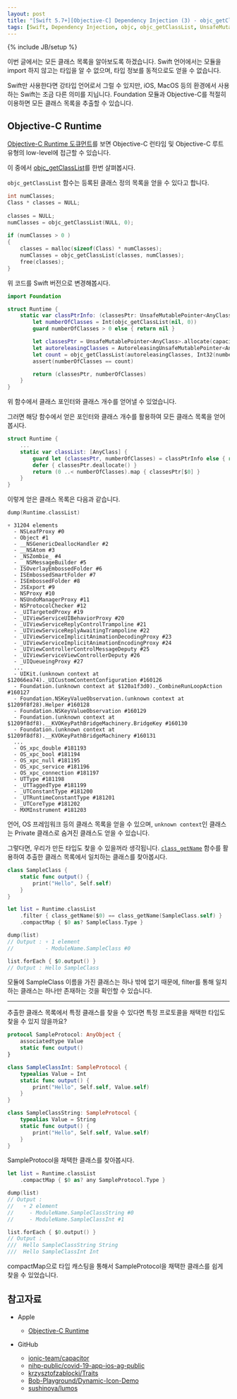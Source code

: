 ```yaml
---
layout: post
title: "[Swift 5.7+][Objective-C] Dependency Injection (3) - objc_getClassList를 사용하여 모든 클래스 목록 얻기"
tags: [Swift, Dependency Injection, objc, objc_getClassList, UnsafeMutablePointer, AutoreleasingUnsafeMutablePointer, class_getName]
---
```

{% include JB/setup %}

이번 글에서는 모든 클래스 목록을 알아보도록 하겠습니다. Swift 언어에서는 모듈을 import 하지 않고는 타입을 알 수 없으며, 타입 정보를 동적으로도 얻을 수 없습니다. 

Swift만 사용한다면 강타입 언어로서 그럴 수 있지만, iOS, MacOS 등의 환경에서 사용하는 Swift는 조금 다른 의미를 지닙니다. Foundation 모듈과 Objective-C를 적절히 이용하면 모든 클래스 목록을 추출할 수 있습니다.

## Objective-C Runtime

[Objective-C Runtime 도큐먼트](https://developer.apple.com/documentation/objectivec)를 보면 Objective-C 런타임 및 Objective-C 루트 유형의 low-level에 접근할 수 있습니다.

이 중에서 [objc_getClassList](https://developer.apple.com/documentation/objectivec/1418579-objc_getclasslist)를 한번 살펴봅시다.

`objc_getClassList` 함수는 등록된 클래스 정의 목록을 얻을 수 있다고 합니다.

```objectivec
int numClasses;
Class * classes = NULL;
 
classes = NULL;
numClasses = objc_getClassList(NULL, 0);
 
if (numClasses > 0 )
{
    classes = malloc(sizeof(Class) * numClasses);
    numClasses = objc_getClassList(classes, numClasses);
    free(classes);
}
```

위 코드를 Swift 버전으로 변경해봅시다. 

```swift
import Foundation

struct Runtime {
    static var classPtrInfo: (classesPtr: UnsafeMutablePointer<AnyClass>, numberOfClasses: Int)? {
        let numberOfClasses = Int(objc_getClassList(nil, 0))
        guard numberOfClasses > 0 else { return nil }

        let classesPtr = UnsafeMutablePointer<AnyClass>.allocate(capacity: numberOfClasses)
        let autoreleasingClasses = AutoreleasingUnsafeMutablePointer<AnyClass>(classesPtr)
        let count = objc_getClassList(autoreleasingClasses, Int32(numberOfClasses))
        assert(numberOfClasses == count)

        return (classesPtr, numberOfClasses)
    }
}
```

위 함수에서 클래스 포인터와 클래스 개수를 얻어낼 수 있었습니다.

그러면 해당 함수에서 얻은 포인터와 클래스 개수를 활용하여 모든 클래스 목록을 얻어봅시다.

```swift
struct Runtime {
    ...   
    static var classList: [AnyClass] {
        guard let (classesPtr, numberOfClasses) = classPtrInfo else { return [] }
        defer { classesPtr.deallocate() }
        return (0 ..< numberOfClasses).map { classesPtr[$0] }
    }
}
```

이렇게 얻은 클래스 목록은 다음과 같습니다.

```swift
dump(Runtime.classList)
```

```
▿ 31204 elements
  - NSLeafProxy #0
  - Object #1
  - __NSGenericDeallocHandler #2
  - __NSAtom #3
  - _NSZombie_ #4
  - __NSMessageBuilder #5
  - ISOverlayEmbossedFolder #6
  - ISEmbossedSmartFolder #7
  - ISEmbossedFolder #8
  - JSExport #9
  - NSProxy #10
  - NSUndoManagerProxy #11
  - NSProtocolChecker #12
  - _UITargetedProxy #19
  - _UIViewServiceUIBehaviorProxy #20
  - _UIViewServiceReplyControlTrampoline #21
  - _UIViewServiceReplyAwaitingTrampoline #22
  - _UIViewServiceImplicitAnimationDecodingProxy #23
  - _UIViewServiceImplicitAnimationEncodingProxy #24
  - _UIViewControllerControlMessageDeputy #25
  - _UIViewServiceViewControllerDeputy #26
  - _UIQueueingProxy #27
  ...
  - UIKit.(unknown context at $12066ea74)._UICustomContentConfiguration #160126
  - Foundation.(unknown context at $120a1f3d0)._CombineRunLoopAction #160127
  - Foundation.NSKeyValueObservation.(unknown context at $1209f8f28).Helper #160128
  - Foundation.NSKeyValueObservation #160129
  - Foundation.(unknown context at $1209f8df8).__KVOKeyPathBridgeMachinery.BridgeKey #160130
  - Foundation.(unknown context at $1209f8df8).__KVOKeyPathBridgeMachinery #160131
  ...
  - OS_xpc_double #181193
  - OS_xpc_bool #181194
  - OS_xpc_null #181195
  - OS_xpc_service #181196
  - OS_xpc_connection #181197
  - UTType #181198
  - _UTTaggedType #181199
  - _UTConstantType #181200
  - _UTRuntimeConstantType #181201
  - _UTCoreType #181202
  - MXMInstrument #181203
```

언어, OS 프레임워크 등의 클래스 목록을 얻을 수 있으며, `unknown context`인 클래스는 Private 클래스로 숨겨진 클래스도 얻을 수 있습니다.

그렇다면, 우리가 만든 타입도 찾을 수 있을꺼라 생각됩니다. [`class_getName`](https://developer.apple.com/documentation/objectivec/1418635-class_getname) 함수를 활용하여 추출한 클래스 목록에서 일치하는 클래스를 찾아봅시다.

```swift
class SampleClass {
    static func output() {
        print("Hello", Self.self)
    }
}

let list = Runtime.classList
    .filter { class_getName($0) == class_getName(SampleClass.self) }
    .compactMap { $0 as? SampleClass.Type }

dump(list)
// Output : ▿ 1 element
//          - ModuleName.SampleClass #0

list.forEach { $0.output() }
// Output : Hello SampleClass
```

모듈에 SampleClass 이름을 가진 클래스는 하나 밖에 없기 때문에, filter를 통해 일치하는 클래스는 하나만 존재하는 것을 확인할 수 있습니다.

---

추출한 클래스 목록에서 특정 클래스를 찾을 수 있다면 특정 프로토콜을 채택한 타입도 찾을 수 있지 않을까요?

```swift
protocol SampleProtocol: AnyObject {
    associatedtype Value
    static func output()
} 

class SampleClassInt: SampleProtocol {
    typealias Value = Int
    static func output() {
        print("Hello", Self.self, Value.self)
    }
}

class SampleClassString: SampleProtocol {
    typealias Value = String
    static func output() {
        print("Hello", Self.self, Value.self)
    }
}
```

SampleProtocol을 채택한 클래스를 찾아봅시다.

```swift
let list = Runtime.classList
    .compactMap { $0 as? any SampleProtocol.Type }

dump(list)
// Output : 
//   ▿ 2 element
//     - ModuleName.SampleClassString #0
//     - ModuleName.SampleClassInt #1

list.forEach { $0.output() }
// Output : 
///  Hello SampleClassString String
///  Hello SampleClassInt Int
```

compactMap으로 타입 캐스팅을 통해서 SampleProtocol을 채택한 클래스를 쉽게 찾을 수 있었습니다.

## 참고자료

* Apple 
  * [Objective-C Runtime](https://developer.apple.com/documentation/objectivec)

* GitHub
  * [ionic-team/capacitor](https://github.com/ionic-team/capacitor/blob/main/ios/Capacitor/Capacitor/CapacitorBridge.swift)
  * [nihp-public/covid-19-app-ios-ag-public](https://github.com/nihp-public/covid-19-app-ios-ag-public/blob/master/NHS-COVID-19/Core/Sources/Scenarios/Runner/ScenarioId.swift)
  * [krzysztofzablocki/Traits](https://github.com/krzysztofzablocki/Traits/blob/master/Traits/Classes/Traits/Trait.swift)
  * [Bob-Playground/Dynamic-Icon-Demo](https://github.com/Bob-Playground/Dynamic-Icon-Demo/blob/master/Dynamic-Icon-Demo/Awake.swift)
  * [sushinoya/lumos](https://github.com/sushinoya/lumos/blob/master/Lumos/Lumos/Sources/RuntimeQueries.swift)